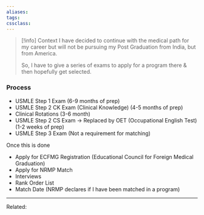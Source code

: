 ```yaml
---
aliases:
tags: 
cssclass:
---
```


> [!info] Context
> I have decided to continue with the medical path for my career but will not be pursuing my Post Graduation from India, but from America.
> 
> So, I have to give a series of exams to apply for a program there & then hopefully get selected.

### Process
- USMLE Step 1 Exam (6-9 months of prep)
- USMLE Step 2 CK Exam (Clinical Knowledge) (4-5 months of prep)
- Clinical Rotations (3-6 month)
- USMLE Step 2 CS Exam → Replaced by OET (Occupational English Test) (1-2 weeks of prep)
- USMLE Step 3 Exam (Not a requirement for matching)

Once this is done
- Apply for ECFMG Registration (Educational Council for Foreign Medical Graduation)
- Apply for NRMP Match
- Interviews
- Rank Order List
- Match Date (NRMP declares if I have been matched in a program)


---
Related:


